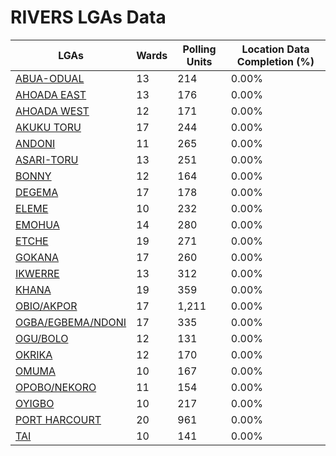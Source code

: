 
# RIVERS LGAs Data

| LGAs | Wards | Polling Units | Location Data Completion (%) |
| ----- | ---- | ----- | ------- |
| [ABUA-ODUAL](./lgas/676-abua-odual) | 13 | 214 | 0.00% |
| [AHOADA EAST](./lgas/677-ahoada-east) | 13 | 176 | 0.00% |
| [AHOADA WEST](./lgas/678-ahoada-west) | 12 | 171 | 0.00% |
| [AKUKU TORU](./lgas/679-akuku-toru) | 17 | 244 | 0.00% |
| [ANDONI](./lgas/680-andoni) | 11 | 265 | 0.00% |
| [ASARI-TORU](./lgas/681-asari-toru) | 13 | 251 | 0.00% |
| [BONNY](./lgas/682-bonny) | 12 | 164 | 0.00% |
| [DEGEMA](./lgas/683-degema) | 17 | 178 | 0.00% |
| [ELEME](./lgas/684-eleme) | 10 | 232 | 0.00% |
| [EMOHUA](./lgas/685-emohua) | 14 | 280 | 0.00% |
| [ETCHE](./lgas/686-etche) | 19 | 271 | 0.00% |
| [GOKANA](./lgas/687-gokana) | 17 | 260 | 0.00% |
| [IKWERRE](./lgas/688-ikwerre) | 13 | 312 | 0.00% |
| [KHANA](./lgas/689-khana) | 19 | 359 | 0.00% |
| [OBIO/AKPOR](./lgas/690-obio/akpor) | 17 | 1,211 | 0.00% |
| [OGBA/EGBEMA/NDONI](./lgas/691-ogba/egbema/ndoni) | 17 | 335 | 0.00% |
| [OGU/BOLO](./lgas/692-ogu/bolo) | 12 | 131 | 0.00% |
| [OKRIKA](./lgas/693-okrika) | 12 | 170 | 0.00% |
| [OMUMA](./lgas/694-omuma) | 10 | 167 | 0.00% |
| [OPOBO/NEKORO](./lgas/695-opobo/nekoro) | 11 | 154 | 0.00% |
| [OYIGBO](./lgas/696-oyigbo) | 10 | 217 | 0.00% |
| [PORT HARCOURT](./lgas/697-port-harcourt) | 20 | 961 | 0.00% |
| [TAI](./lgas/698-tai) | 10 | 141 | 0.00% |





